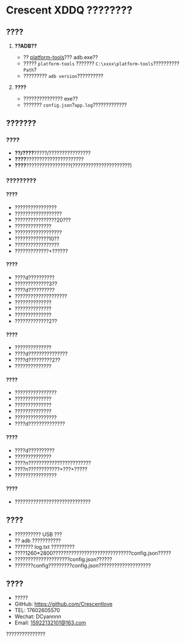 # Crescent XDDQ ????????

## ????
1. **??ADB??**
   - ?? [platform-tools](https://developer.android.com/studio/releases/platform-tools)??? adb.exe??
   - ????? `platform-tools` ??????? `C:\xxxx\platform-tools`?????????? `Path`?
   - ????????? `adb version`??????????

2. **????**
   - ??????????????? exe??
   - ??????? `config.json`?`app.log`?????????????

## ???????

### ????
- **??/????**?????/????????????????
- **????**??????????????????????
- **????**?????????????????(??????????????????????)

### ?????????

#### ????
- ????????????????
- ??????????????????
- ????????????????20???
- ??????????????
- ??????????????????
- ?????????????10??
- ?????????????????
- ?????????????+??????

#### ????
- ????d??????????
- ?????????????3??
- ????d??????????
- ????????????????????
- ??????????????
- ??????????????
- ??????????????
- ?????????????2??

#### ????
- ??????????????
- ????d???????????????
- ????d?????????2??
- ??????????????

#### ????
- ????????????????
- ??????????????
- ??????????????
- ??????????????
- ????????????????
- ????d??????????????

#### ????
- ????d??????????
- ??????????????
- ????n????????????????????????
- ????n????????????+???+?????
- ????????????????

#### ????
- ?????????????????????????????

## ????
- ?????????? USB ???
- ?? adb ???????????
- ??????? log.txt ?????????
- ????1260*2800??????????????????????????????config.json?????
- ?????????????????????config.json??????
- ???????config?????????config.json????????????????????

## ????
- ?????
- GitHub: https://github.com/Crescentlove
- TEL: 17602605570
- Wechat: DCyannnn
- Email: 15922132101@163.com

???????????????
